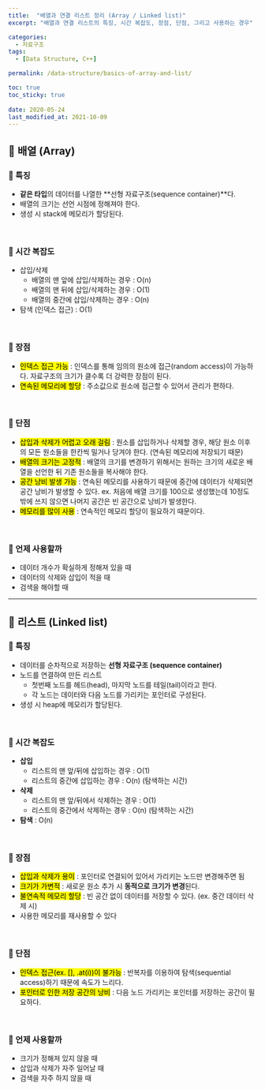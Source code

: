 ```yaml
---
title:  "배열과 연결 리스트 정리 (Array / Linked list)"
excerpt: "배열과 연결 리스트의 특징, 시간 복잡도, 장점, 단점, 그리고 사용하는 경우"

categories:
  - 자료구조
tags:
  - [Data Structure, C++]

permalink: /data-structure/basics-of-array-and-list/

toc: true
toc_sticky: true
 
date: 2020-05-24
last_modified_at: 2021-10-09
---
```


## 🦥 배열 (Array)

### 🌴 특징

- **같은 타입**의 데이터를 나열한 **선형 자료구조(sequence container)**다.
- 배열의 크기는 선언 시점에 정해져야 한다.
- 생성 시 stack에 메모리가 할당된다.

<br>

### 🌴 시간 복잡도

- 삽입/삭제
  - 배열의 맨 앞에 삽입/삭제하는 경우 : O(n)
  - 배열의 맨 뒤에 삽입/삭제하는 경우 : O(1)
  - 배열의 중간에 삽입/삭제하는 경우 : O(n)
- 탐색 (인덱스 접근) : O(1)

<br>

### 🌴 장점

- <mark>인덱스 접근 가능</mark> : 인덱스를 통해 임의의 원소에 접근(random access)이 가능하다. 자료구조의 크기가 클수록 더 강력한 장점이 된다.
- <mark>연속된 메모리에 할당</mark> : 주소값으로 원소에 접근할 수 있어서 관리가 편하다.

<br>

### 🌴 단점

- <mark>삽입과 삭제가 어렵고 오래 걸림</mark> : 원소를 삽입하거나 삭제할 경우, 해당 원소 이후의 모든 원소들을 한칸씩 밀거나 당겨야 한다. (연속된 메모리에 저장되기 때문)
- <mark>배열의 크기는 고정적</mark> : 배열의 크기를 변경하기 위해서는 원하는 크기의 새로운 배열을 선언한 뒤 기존 원소들을 복사해야 한다.
- <mark>공간 낭비 발생 가능</mark> : 연속된 메모리를 사용하기 때문에 중간에 데이터가 삭제되면 공간 낭비가 발생할 수 있다. ex. 처음에 배열 크기를 100으로 생성했는데 10정도 밖에 쓰지 않으면 나머지 공간은 빈 공간으로 낭비가 발생한다.
- <mark>메모리를 많이 사용</mark> : 연속적인 메모리 할당이 필요하기 때문이다.

<br>

### 🌴 언제 사용할까

- 데이터 개수가 확실하게 정해져 있을 때
- 데이터의 삭제와 삽입이 적을 때
- 검색을 해야할 때

---

## 🦥 리스트 (Linked list)

### 🌴 특징

- 데이터를 순차적으로 저장하는 **선형 자료구조 (sequence container)**
- 노드를 연결하여 만든 리스트
	- 첫번째 노드를 헤드(head), 마지막 노드를 테일(tail)이라고 한다.
	- 각 노드는 데이터와 다음 노드를 가리키는 포인터로 구성된다.
- 생성 시 heap에 메모리가 할당된다.

<br>

### 🌴 시간 복잡도

- **삽입**
  - 리스트의 맨 앞/뒤에 삽입하는 경우 : O(1)
  - 리스트의 중간에 삽입하는 경우 : O(n) (탐색하는 시간)
- **삭제**
  - 리스트의 맨 앞/뒤에서 삭제하는 경우 : O(1)
  - 리스트의 중간에서 삭제하는 경우 : O(n) (탐색하는 시간)
- **탐색** : O(n)

<br>

### 🌴 장점

- <mark>삽입과 삭제가 용이</mark> : 포인터로 연결되어 있어서 가리키는 노드만 변경해주면 됨
- <mark>크기가 가변적</mark> : 새로운 원소 추가 시 **동적으로 크기가 변경**된다.
- <mark>불연속적 메모리 할당</mark> : 빈 공간 없이 데이터를 저장할 수 있다. (ex. 중간 데이터 삭제 시)
- 사용한 메모리를 재사용할 수 있다

<br>

### 🌴 단점

- <mark>인덱스 접근(ex. [], .at(i))이 불가능</mark> : 반복자를 이용하여 탐색(sequential access)하기 때문에 속도가 느리다.
- <mark>포인터로 인한 저장 공간의 낭비</mark> : 다음 노드 가리키는 포인터를 저장하는 공간이 필요하다.

<br>

### 🌴 언제 사용할까

- 크기가 정해져 있지 않을 때
- 삽입과 삭제가 자주 일어날 때
- 검색을 자주 하지 않을 때